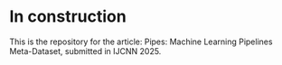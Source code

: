 # In construction
This is the repository for the article: Pipes: Machine Learning Pipelines Meta-Dataset, submitted in IJCNN 2025.
